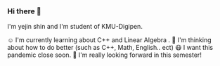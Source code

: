 ### Hi there 👋

I'm yejin shin and I'm student of KMU-Digipen.

:relaxed:	I'm currently learning about C++ and Linear Algebra .
:thinking: I'm thinking about how to do better (such as C++, Math, English.. ect)
:mask: I want this pandemic close soon.
:hugs: I'm really looking forward in this semester!
